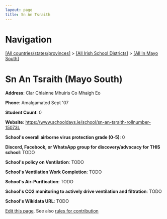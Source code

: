 ```yaml
---
layout: page
title: Sn An Tsraith
---
```

# Navigation

[[All countries/states/provinces]](../../..) > [[All Irish School Districts]](../..) > [[All In Mayo South]](..)

# Sn An Tsraith (Mayo South)

**Address**: Clar Chlainne Mhuiris Co Mhaigh Eo

**Phone**: Amalgamated Sept '07

**Student Count**: 0

**Website**: <https://www.schooldays.ie/school/sn-an-tsraith-rollnumber-15073L>

**School's overall airborne virus protection grade (0-5)**: 0

**Discord, Facebook, or WhatsApp group for discovery/advocacy for THIS school**: TODO

**School's policy on Ventilation**: TODO

**School's Ventilation Work Completion**: TODO

**School's Air-Purification**: TODO

**School's CO2 monitoring to actively drive ventilation and filtration**: TODO

**School's Wikidata URL**: TODO


[Edit this page](https://github.com/ventilate-schools/Ireland/edit/main/./Mayo_South/Sn_An_Tsraith.md). See also [rules for contribution](../../../contribution-rules/)